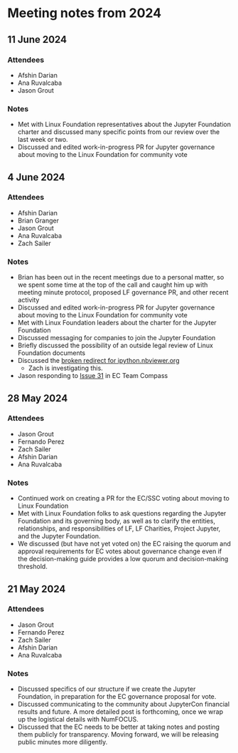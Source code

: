 # Meeting notes from 2024

## 11 June 2024

### Attendees

- Afshin Darian
- Ana Ruvalcaba
- Jason Grout

###  Notes
- Met with Linux Foundation representatives about the Jupyter Foundation charter and discussed many specific points from our review over the last week or two.
- Discussed and edited work-in-progress PR for Jupyter governance about moving to the Linux Foundation for community vote

## 4 June 2024

### Attendees

- Afshin Darian
- Brian Granger
- Jason Grout
- Ana Ruvalcaba
- Zach Sailer

###  Notes

* Brian has been out in the recent meetings due to a personal matter, so we spent some time at the top of the call and caught him up with meeting minute protocol, proposed LF governance PR, and other recent activity
* Discussed and edited work-in-progress PR for Jupyter governance about moving to the Linux Foundation for community vote
* Met with Linux Foundation leaders about the charter for the Jupyter Foundation
* Discussed messaging for companies to join the Jupyter Foundation
* Briefly discussed the possibility of an outside legal review of Linux Foundation documents
* Discussed the [broken redirect for ipython.nbviewer.org](http://ipython.nbviewer.org/)
  * Zach is investigating this.
* Jason responding to [Issue 31](https://github.com/jupyter-governance/ec-team-compass/issues/31) in EC Team Compass

## 28 May 2024

### Attendees

- Jason Grout
- Fernando Perez
- Zach Sailer
- Afshin Darian
- Ana Ruvalcaba

### Notes

* Continued work on creating a PR for the EC/SSC voting about moving to Linux Foundation
* Met with Linux Foundation folks to ask questions regarding the Jupyter Foundation and its governing body, as well as to clarify the entities, relationships, and responsibilities of LF, LF Charities, Project Jupyter, and the Jupyter Foundation.
* We discussed (but have not yet voted on) the EC raising the quorum and approval requirements for EC votes about governance change even if the decision-making guide provides a low quorum and decision-making threshold.

## 21 May 2024

### Attendees
- Jason Grout
- Fernando Perez
- Zach Sailer
- Afshin Darian
- Ana Ruvalcaba

### Notes

* Discussed specifics of our structure if we create the Jupyter Foundation, in preparation for the EC governance proposal for vote.
* Discussed communicating to the community about JupyterCon financial results and future. A more detailed post is forthcoming, once we wrap up the logistical details with NumFOCUS.
* Discussed that the EC needs to be better at taking notes and posting them publicly for transparency. Moving forward, we will be releasing public minutes more diligently.
